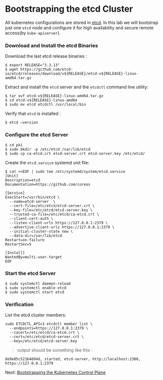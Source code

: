 # Bootstrapping the etcd Cluster

All kubernetes configurations are stored in [etcd](https://github.com/coreos/etcd). In this lab we will bootstrap just one `etcd` node and configure it for high availability and secure remote access(by `kube-apiserver`).


### Download and Install the etcd Binaries

Download the last etcd release binaries :


```
$ export RELEASE="3.3.13"
$ wget https://github.com/etcd-io/etcd/releases/download/v${RELEASE}/etcd-v${RELEASE}-linux-amd64.tar.gz
```

Extract and install the `etcd` server and the `etcdctl` command line utility:

```
$ tar xvf etcd-v${RELEASE}-linux-amd64.tar.gz
$ cd etcd-v${RELEASE}-linux-amd64
$ sudo mv etcd etcdctl /usr/local/bin
```

Verify that `etcd` is installed :

```
$ etcd –version
```

### Configure the etcd Server

```
$ cd pki
$ sudo mkdir -p /etc/etcd /var/lib/etcd
$ sudo cp ca-etcd.crt etcd-server.crt etcd-server.key /etc/etcd/
```
Create the `etcd.service` systemd unit file:

```
$ cat <<EOF | sudo tee /etc/systemd/system/etcd.service
[Unit]
Description=etcd
Documentation=https://github.com/coreos

[Service]
ExecStart=/usr/bin/etcd \
  --name=etcd-server  \
  --cert-file=/etc/etcd/etcd-server.crt \
  --key-file=/etc/etcd/etcd-server.key \
  --trusted-ca-file=/etc/etcd/ca-etcd.crt \
  --client-cert-auth \
  --listen-client-urls https://127.0.0.1:2379 \
  --advertise-client-urls https://127.0.0.1:2379 \
  --initial-cluster-state new \
  --data-dir=/var/lib/etcd
Restart=on-failure
RestartSec=5

[Install]
WantedBy=multi-user.target
EOF
```

### Start the etcd Server

```
$ sudo systemctl daemon-reload
$ sudo systemctl enable etcd
$ sudo systemctl start etcd
```
### Verification

List the etcd cluster members:

```
sudo ETCDCTL_API=3 etcdctl member list \
  --endpoints=https://127.0.0.1:2379 \
  --cacert=/etc/etcd/ca-etcd.crt \
  --cert=/etc/etcd/etcd-server.crt \
  --key=/etc/etcd/etcd-server.key
```

> output should be something like this :

```
8e9e05c52164694d, started, etcd-server, http://localhost:2380, https://127.0.0.1:2379
```

Next: [Bootstrapping the Kubernetes Control Plane](bootstrapping-control-plane.md )

